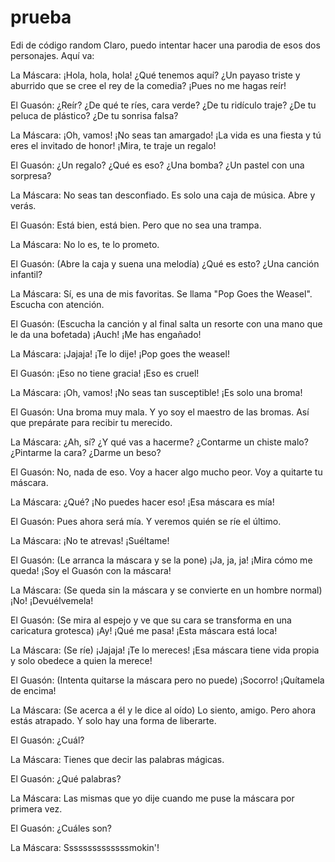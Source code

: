 # prueba
Edi de código random
Claro, puedo intentar hacer una parodia de esos dos personajes. Aquí va:

La Máscara: ¡Hola, hola, hola! ¿Qué tenemos aquí? ¿Un payaso triste y aburrido que se cree el rey de la comedia? ¡Pues no me hagas reír!

El Guasón: ¿Reír? ¿De qué te ríes, cara verde? ¿De tu ridículo traje? ¿De tu peluca de plástico? ¿De tu sonrisa falsa?

La Máscara: ¡Oh, vamos! ¡No seas tan amargado! ¡La vida es una fiesta y tú eres el invitado de honor! ¡Mira, te traje un regalo!

El Guasón: ¿Un regalo? ¿Qué es eso? ¿Una bomba? ¿Un pastel con una sorpresa?

La Máscara: No seas tan desconfiado. Es solo una caja de música. Abre y verás.

El Guasón: Está bien, está bien. Pero que no sea una trampa.

La Máscara: No lo es, te lo prometo.

El Guasón: (Abre la caja y suena una melodía) ¿Qué es esto? ¿Una canción infantil?

La Máscara: Sí, es una de mis favoritas. Se llama "Pop Goes the Weasel". Escucha con atención.

El Guasón: (Escucha la canción y al final salta un resorte con una mano que le da una bofetada) ¡Auch! ¡Me has engañado!

La Máscara: ¡Jajaja! ¡Te lo dije! ¡Pop goes the weasel!

El Guasón: ¡Eso no tiene gracia! ¡Eso es cruel!

La Máscara: ¡Oh, vamos! ¡No seas tan susceptible! ¡Es solo una broma!

El Guasón: Una broma muy mala. Y yo soy el maestro de las bromas. Así que prepárate para recibir tu merecido.

La Máscara: ¿Ah, sí? ¿Y qué vas a hacerme? ¿Contarme un chiste malo? ¿Pintarme la cara? ¿Darme un beso?

El Guasón: No, nada de eso. Voy a hacer algo mucho peor. Voy a quitarte tu máscara.

La Máscara: ¿Qué? ¡No puedes hacer eso! ¡Esa máscara es mía!

El Guasón: Pues ahora será mía. Y veremos quién se ríe el último.

La Máscara: ¡No te atrevas! ¡Suéltame!

El Guasón: (Le arranca la máscara y se la pone) ¡Ja, ja, ja! ¡Mira cómo me queda! ¡Soy el Guasón con la máscara!

La Máscara: (Se queda sin la máscara y se convierte en un hombre normal) ¡No! ¡Devuélvemela!

El Guasón: (Se mira al espejo y ve que su cara se transforma en una caricatura grotesca) ¡Ay! ¡Qué me pasa! ¡Esta máscara está loca!

La Máscara: (Se ríe) ¡Jajaja! ¡Te lo mereces! ¡Esa máscara tiene vida propia y solo obedece a quien la merece!

El Guasón: (Intenta quitarse la máscara pero no puede) ¡Socorro! ¡Quítamela de encima!

La Máscara: (Se acerca a él y le dice al oído) Lo siento, amigo. Pero ahora estás atrapado. Y solo hay una forma de liberarte.

El Guasón: ¿Cuál?

La Máscara: Tienes que decir las palabras mágicas.

El Guasón: ¿Qué palabras?

La Máscara: Las mismas que yo dije cuando me puse la máscara por primera vez.

El Guasón: ¿Cuáles son?

La Máscara: Ssssssssssssssmokin'!
